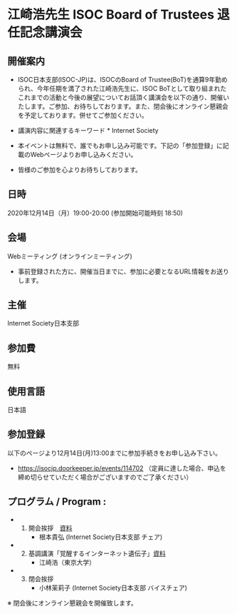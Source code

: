 # 江崎浩先生 ISOC Board of Trustees 退任記念講演会

## 開催案内
*  ISOC日本支部(ISOC-JP)は、ISOCのBoard of Trustee(BoT)を通算9年勤められ、今年任期を満了された江崎浩先生に、ISOC BoTとして取り組まれたこれまでの活動と今後の展望についてお話頂く講演会を以下の通り、開催いたします。ご参加、お待ちしております。また、閉会後にオンライン懇親会を予定しております。併せてご参加ください。

*  講演内容に関連するキーワード
       *  Internet Society

*  本イベントは無料で、誰でもお申し込み可能です。下記の「参加登録」に記載のWebページよりお申し込みください。

*  皆様のご参加を心よりお待ちしております。

## 日時
2020年12月14日（月）19:00-20:00 (参加開始可能時刻 18:50)

## 会場
Webミーティング (オンラインミーティング)
*  事前登録された方に、開催当日までに、参加に必要となるURL情報をお送りします。

## 主催
Internet Society日本支部

## 参加費
無料

## 使用言語
日本語

## 参加登録
以下のページより12月14日(月)13:00までに参加手続きをお申し込み下さい。
*  https://isocjp.doorkeeper.jp/events/114702
（定員に達した場合、申込を締め切らせていただく場合がございますのでご了承ください）

## プログラム / Program :
*  1. 開会挨拶　[資料](https://www.isoc.jp/wiki.cgi?page=Lecture%5FMeeting%5Fby%5FFormer%5FISOC%5FBoT&action=ATTACH&file=20201030%2DISOC%2DJP%5FISOC%2DBoT%5Fv03%2Epdf)
       *  根本貴弘 (Internet Society日本支部 チェア)

*  2. 基調講演「覚醒するインターネット遺伝子」[資料](https://www.isoc.jp/wiki.cgi?file=ISOC%2DJP%5FEsaki%2Epdf&page=Lecture%5FMeeting%5Fby%5FFormer%5FISOC%5FBoT&action=ATTACH)
       *  江崎浩（東京大学）

*  3.  閉会挨拶
       *  小林茉莉子 (Internet Society日本支部 バイスチェア)

※ 閉会後にオンライン懇親会を開催致します。
